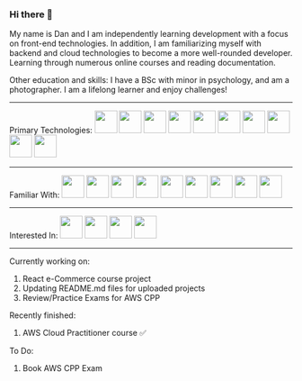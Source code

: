 ### Hi there 👋

My name is Dan and I am independently learning development with a focus on front-end technologies. 
In addition, I am familiarizing myself with backend and cloud technologies to become a more well-rounded developer. 
Learning through numerous online courses and reading documentation. 

Other education and skills:
I have a BSc with minor in psychology, and am a photographer. 
I am a lifelong learner and enjoy challenges!

-------------------------------------------------------------------------------
Primary Technologies:
<img src="https://github.com/vvsdan/vvsdan/assets/110357864/abb3d920-03b4-415c-a932-42e5b3674c42" width="40" height="40">
<img src="https://github.com/vvsdan/vvsdan/assets/110357864/041ffee8-71e1-4302-a9c3-e1cbad5bb11d" width="40" height="40">
<img src="https://github.com/vvsdan/vvsdan/assets/110357864/6f16e50e-2be9-4c7b-939e-6468955f93bb" width="40" height="40">
<img src="https://github.com/vvsdan/vvsdan/assets/110357864/cb64b8ae-ad00-4f93-bf75-386a939a161f" width="40" height="40">
<img src="https://github.com/vvsdan/vvsdan/assets/110357864/079debd6-df83-41b4-89a5-b99161a3c22c" width="40" height="40">
<img src="https://github.com/vvsdan/vvsdan/assets/110357864/14390be0-0bf4-494d-ba07-afc50be3f55d" width="40" height="40">
<img src="https://user-images.githubusercontent.com/62091613/261395532-b40892ef-efb8-4b0e-a6b5-d1cfc2f3fc35.png" width="40" height="40"> 
<img src="https://seeklogo.com/images/N/netlify-logo-BD8F8A77E2-seeklogo.com.png" width="40" height="40">
<img src="https://upload.wikimedia.org/wikipedia/commons/a/af/Adobe_Photoshop_CC_icon.svg" width="40" height="40">
<img src="https://upload.wikimedia.org/wikipedia/commons/b/b6/Adobe_Photoshop_Lightroom_CC_logo.svg" width="40" height="40">

------------------------------------
Familiar With:
<img src="https://github.com/vvsdan/vvsdan/assets/110357864/129284ca-7cf4-4614-b349-7404a2f5c5d2" width="40" height="40">
<img src="https://github.com/vvsdan/vvsdan/assets/110357864/a553331c-6d5b-45c0-898f-d3bed50ef2f6" width="40" height="40">
<img src="https://github.com/vvsdan/vvsdan/assets/110357864/08373c36-3330-4df6-82ec-251890aa63b3" width="40" height="40">
<img src="https://github.com/vvsdan/vvsdan/assets/110357864/eceafa23-6e6f-4d48-9353-cb3f3463b42c" width="40" height="40">
<img src="https://github.com/vvsdan/vvsdan/assets/110357864/840bfd6e-b758-4910-b927-a1b77633dd2d" width="40" height="40">
<img src="https://user-images.githubusercontent.com/25181517/187896150-cc1dcb12-d490-445c-8e4d-1275cd2388d6.png" width="40" height="40">
<img src="https://user-images.githubusercontent.com/25181517/183896132-54262f2e-6d98-41e3-8888-e40ab5a17326.png" width="40" height="40"> 
<img src="https://user-images.githubusercontent.com/25181517/192109061-e138ca71-337c-4019-8d42-4792fdaa7128.png" width="40" height="40">
<img src="https://upload.wikimedia.org/wikipedia/commons/c/cb/Adobe_After_Effects_CC_icon.svg" width="40" height="40">

------------------------------------
Interested In:
<img src="https://github.com/vvsdan/vvsdan/assets/110357864/96fa6625-f7fb-4630-b68f-43bba10a1758" width="40" height="40">
<img src="https://github.com/vvsdan/vvsdan/assets/110357864/c9c5fb66-9f92-448b-b6d0-061a7f0ea83c" width="40" height="40">
<img src="https://github.com/vvsdan/vvsdan/assets/110357864/9da47247-51f6-4715-9430-4f5be828c282" width="40" height="40">
<img src="https://github.com/marwin1991/profile-technology-icons/assets/136815194/5f8c622c-c217-4649-b0a9-7e0ee24bd704" width="40" height="40">

------------------------------------

Currently working on: 
1) React e-Commerce course project 
2) Updating README.md files for uploaded projects
3) Review/Practice Exams for AWS CPP

Recently finished: 
1) AWS Cloud Practitioner course ✅

To Do: 
1) Book AWS CPP Exam 




<!--
**vvsdan/vvsdan** is a ✨ _special_ ✨ repository because its `README.md` (this file) appears on your GitHub profile.

Here are some ideas to get you started:

- 🔭 I’m currently working on ...
- 🌱 I’m currently learning ...
- 👯 I’m looking to collaborate on ...
- 🤔 I’m looking for help with ...
- 💬 Ask me about ...![Uploading css3-original.svg…]()

- 📫 How to reach me: ...
- 😄 Pronouns: ...
- ⚡ Fun fact: ...
-->
